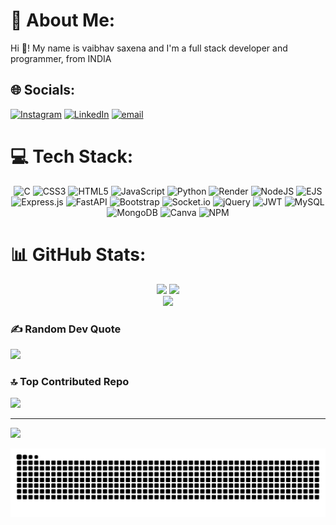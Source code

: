 # 💫 About Me:
Hi 👋! My name is vaibhav saxena and I'm a full stack developer and programmer, from INDIA


## 🌐 Socials:
[![Instagram](https://img.shields.io/badge/Instagram-%23E4405F.svg?logo=Instagram&logoColor=white)](https://instagram.com/vaibhavsax.ena) [![LinkedIn](https://img.shields.io/badge/LinkedIn-%230077B5.svg?logo=linkedin&logoColor=white)](https://linkedin.com/in/vaibhav-saxena-0638a3237) [![email](https://img.shields.io/badge/Email-D14836?logo=gmail&logoColor=white)](mailto:vaibhavsaxena599@gmail.com) 



# 💻 Tech Stack:
<div align="center">
  
![C](https://img.shields.io/badge/c-%2300599C.svg?style=for-the-badge&logo=c&logoColor=white) 
![CSS3](https://img.shields.io/badge/css3-%231572B6.svg?style=for-the-badge&logo=css3&logoColor=white) 
![HTML5](https://img.shields.io/badge/html5-%23E34F26.svg?style=for-the-badge&logo=html5&logoColor=white) 
![JavaScript](https://img.shields.io/badge/javascript-%23323330.svg?style=for-the-badge&logo=javascript&logoColor=%23F7DF1E) 
![Python](https://img.shields.io/badge/python-3670A0?style=for-the-badge&logo=python&logoColor=ffdd54) 
![Render](https://img.shields.io/badge/Render-%46E3B7.svg?style=for-the-badge&logo=render&logoColor=white) 
![NodeJS](https://img.shields.io/badge/node.js-6DA55F?style=for-the-badge&logo=node.js&logoColor=white) 
![EJS](https://img.shields.io/badge/ejs-%23B4CA65.svg?style=for-the-badge&logo=ejs&logoColor=black) 
![Express.js](https://img.shields.io/badge/express.js-%23404d59.svg?style=for-the-badge&logo=express&logoColor=%2361DAFB) 
![FastAPI](https://img.shields.io/badge/FastAPI-005571?style=for-the-badge&logo=fastapi) 
![Bootstrap](https://img.shields.io/badge/bootstrap-%238511FA.svg?style=for-the-badge&logo=bootstrap&logoColor=white) 
![Socket.io](https://img.shields.io/badge/Socket.io-black?style=for-the-badge&logo=socket.io&badgeColor=010101) 
![jQuery](https://img.shields.io/badge/jquery-%230769AD.svg?style=for-the-badge&logo=jquery&logoColor=white) 
![JWT](https://img.shields.io/badge/JWT-black?style=for-the-badge&logo=JSON%20web%20tokens) 
![MySQL](https://img.shields.io/badge/mysql-4479A1.svg?style=for-the-badge&logo=mysql&logoColor=white) 
![MongoDB](https://img.shields.io/badge/MongoDB-%234ea94b.svg?style=for-the-badge&logo=mongodb&logoColor=white) 
![Canva](https://img.shields.io/badge/Canva-%2300C4CC.svg?style=for-the-badge&logo=Canva&logoColor=white) 
![NPM](https://img.shields.io/badge/NPM-%23CB3837.svg?style=for-the-badge&logo=npm&logoColor=white) 

</div>

# 📊 GitHub Stats:
<div align="center">

  <img src="https://github-readme-stats.vercel.app/api?username=SaxenaVaibhav80&theme=dark&hide_border=false&include_all_commits=false&count_private=false" height="175px"/>
  
  <img src="https://nirzak-streak-stats.vercel.app/?user=SaxenaVaibhav80&theme=dark&hide_border=false" height="175px"/>

</div>

<div align="center">

  <img src="https://github-readme-stats.vercel.app/api/top-langs/?username=SaxenaVaibhav80&theme=dark&hide_border=false&include_all_commits=false&count_private=false&layout=compact"/>

</div>

### ✍️ Random Dev Quote
![](https://quotes-github-readme.vercel.app/api?type=horizontal&theme=radical)

### 🔝 Top Contributed Repo
![](https://github-contributor-stats.vercel.app/api?username=SaxenaVaibhav80&limit=5&theme=dark&combine_all_yearly_contributions=true)

---
[![](https://visitcount.itsvg.in/api?id=SaxenaVaibhav80&icon=0&color=0)](https://visitcount.itsvg.in)

<!-- Proudly created with GPRM ( https://gprm.itsvg.in ) -->

<img src="https://raw.githubusercontent.com/SaxenaVaibhav80/SaxenaVaibhav80/output/snake.svg" alt="Snake animation" />

###
